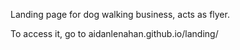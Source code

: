Landing page for dog walking business, acts as flyer.

To access it, go to aidanlenahan.github.io/landing/
